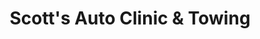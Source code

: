 ---
title: "Scott's Auto Clinic & Towing"
url: /marion/scotts-auto-clinic-and-towing/
shop: car repair
---